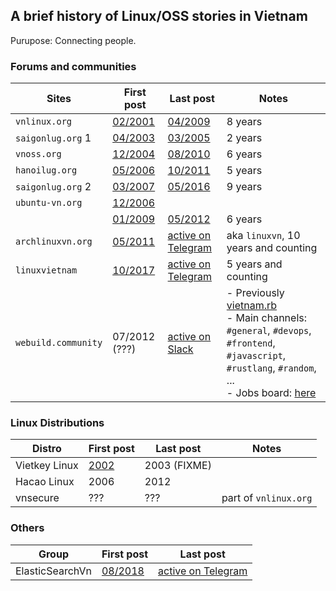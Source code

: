 ## A brief history of Linux/OSS stories in Vietnam

Purupose: Connecting people.

### Forums and communities

| Sites | First post     | Last post     | Notes |
| ----- | -------------- | ------------- | ----- |
| `vnlinux.org`     | [02/2001](http://web.archive.org/web/20010302124025/http://www.vnlinux.org/)            | [04/2009](http://web.archive.org/web/20090416151407/http://www.vnlinux.org/sitemoi/) | 8 years |
| `saigonlug.org` 1 | [04/2003](http://web.archive.org/web/20030410040323/http://www.saigonlug.org/)          | [03/2005](http://web.archive.org/web/20050311041721/http://www.saigonlug.org/) | 2 years |
| `vnoss.org`       | [12/2004](http://web.archive.org/web/20041204135337/http://www.vnoss.org/)              | [08/2010](http://web.archive.org/web/20100828081348/http://forum.vnoss.org/) | 6 years |
| `hanoilug.org`    | [05/2006](http://web.archive.org/web/20060529064527/http://www.hanoilug.org/dokuwiki/)  | [10/2011](http://web.archive.org/web/20160726182130/http://blog.hanoilug.org/) | 5 years |
| `saigonlug.org` 2 | [03/2007](http://web.archive.org/web/20070323002625/http://saigonlug.org/)              | [05/2016](http://web.archive.org/web/20190309201845/http://l.archlinuxvn.org/saigonlug/msg02723.html) | 9 years |
| `ubuntu-vn.org`   | [12/2006](http://web.archive.org/web/20061212035431/http://ubuntu-vn.tuxfamily.org/)    | | |
|                   | [01/2009](http://web.archive.org/web/20090116142939/http://ubuntu-vn.org/)              | [05/2012](http://web.archive.org/web/20181114114854/http://ubuntu-vn.org/) | 6 years |
| `archlinuxvn.org` | [05/2011](http://web.archive.org/web/20180627163129/http://l.archlinuxvn.org/archlinuxvn/msg02551.html) | [active on Telegram](https://t.me/linuxvn) | aka `linuxvn`, 10 years and counting |
| `linuxvietnam`    | [10/2017](https://t.me/linuxvietnam/1) | [active on Telegram](https://t.me/linuxvietnam/) | 5 years and counting |
| `webuild.community` | 07/2012 (???) | [active on Slack](https://chat.webuild.community/) | - Previously [vietnam.rb](http://ruby.org.vn/) <br> - Main channels: `#general`, `#devops`, `#frontend`, `#javascript`, `#rustlang`, `#random`, ... <br> - Jobs board: [here](https://github.com/awesome-jobs/vietnam/issues) |

### Linux Distributions

| Distro        | First post     | Last post     | Notes |
| ------------- | -------------- | ------------- | ----- |
| Vietkey Linux | [2002](http://web.archive.org/web/20021124084016/http://linux.vietkey.net/) | 2003 (FIXME) |
| Hacao Linux   | 2006 | 2012 | |
| vnsecure      | ???  | ???  | part of `vnlinux.org` |

### Others

| Group           | First post     | Last post     |
| --------------- | -------------- | ------------- |
| ElasticSearchVn | [08/2018](https://t.me/elasticsearchvn/1) | [active on Telegram](https://t.me/elasticsearchvn/) |
